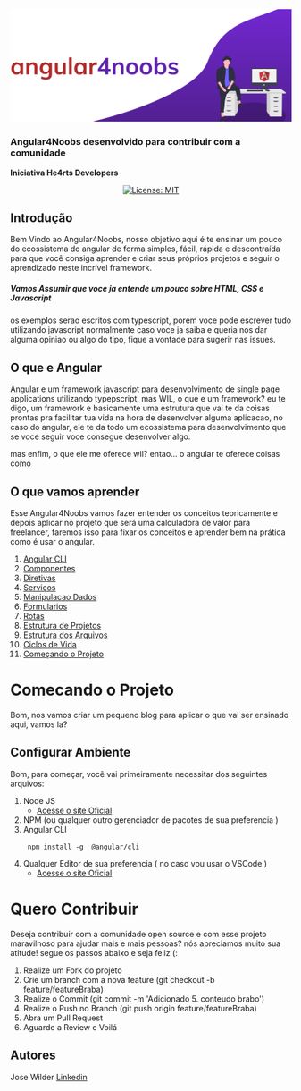 <div align="center">
<img src="./assets/a4n-logo.svg">

</div>


### Angular4Noobs desenvolvido para contribuir com a comunidade
**Iniciativa He4rts Developers**
<div align="center">

[![License: MIT](https://img.shields.io/badge/License-MIT-red.svg)](https://opensource.org/licenses/MIT)

</div>

## Introdução
Bem Vindo ao Angular4Noobs, nosso objetivo aqui é te ensinar um pouco do ecossistema do angular
de forma simples, fácil, rápida e descontraída para que você consiga aprender e criar seus próprios projetos e seguir o aprendizado neste incrível framework.

##### Vamos Assumir que voce ja entende um pouco sobre HTML, CSS e Javascript
os exemplos serao escritos com typescript, porem voce pode escrever tudo utilizando javascript normalmente
caso voce ja saiba e queria nos dar alguma opiniao ou algo do tipo, fique a vontade para sugerir nas issues.



## O que e Angular
 Angular e um framework javascript para desenvolvimento de single page applications utilizando typepscript, mas WIL, o que e um framework? eu te digo, um framework e basicamente uma estrutura que vai te da coisas prontas pra facilitar tua vida na hora de desenvolver alguma aplicacao, no caso do angular, ele te da todo um ecossistema para desenvolvimento que se voce seguir voce consegue desenvolver algo.

mas enfim, o que ele me oferece wil? entao... o angular te oferece coisas como


##  O que vamos aprender
Esse Angular4Noobs vamos fazer entender os conceitos teoricamente e depois aplicar no projeto que será uma calculadora de valor para freelancer, faremos isso para fixar os conceitos e aprender bem na prática como é usar o angular.

1. [ Angular CLI](https://github.com/WilHolt/angular4noobs/blob/master/conteudos/angular-cli.md)
2. [ Componentes](https://github.com)
7. [ Diretivas](https://github.com)
8. [ Serviços](https://github.com)
8. [ Manipulacao Dados](https://github.com)
8. [ Formularios](https://github.com)
8. [ Rotas](https://github.com)
5. [ Estrutura de Projetos](https://github.com)
6. [ Estrutura dos Arquivos ](https://github.com)
7. [ Ciclos de Vida ](https://github.com)
5. [ Começando o Projeto ](https://github.com)

# Comecando o Projeto

Bom, nos vamos criar um pequeno blog para aplicar o que vai ser ensinado aqui, vamos la?
## Configurar Ambiente
Bom, para começar, você vai primeiramente necessitar dos seguintes arquivos:

1. Node JS
    * [Acesse o site Oficial](https://nodejs.org/en/)
2. NPM (ou qualquer outro gerenciador de pacotes de sua preferencia )
2. Angular CLI
    ```console 
     npm install -g  @angular/cli
     ```
3. Qualquer Editor de sua preferencia ( no caso vou usar o VSCode )
    * [Acesse o site Oficial](https://code.visualstudio.com)







# Quero Contribuir

Deseja contribuir com a comunidade open source e com esse projeto maravilhoso para ajudar mais e mais pessoas? nós apreciamos muito sua atitude!
segue os passos abaixo e seja feliz (:

1. Realize um Fork do projeto
2. Crie um branch com a nova feature (git checkout -b  feature/featureBraba)
4. Realize o Commit (git commit -m 'Adicionado 5. conteudo brabo')
5. Realize o Push no Branch (git push origin feature/featureBraba)
6. Abra um Pull Request
7. Aguarde a Review e Voilá

## Autores

Jose Wilder [Linkedin](http://linkedin.com/in/jose-wilder)
